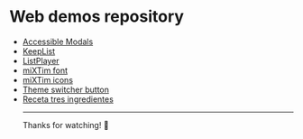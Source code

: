 <h1>Web demos repository</h1>


- [Accessible Modals](https://mixtim.github.io/accessModals/)
- [KeepList](https://mixtim.github.io/KeepList/)
- [ListPlayer](https://mixtim.github.io/ListPlayer/)
- [miXTim font](https://mixtim.github.io/mixtim-font/)
- [miXTim icons](https://mixtim.github.io/miXTim-icons/)
- [Theme switcher button](https://mixtim.github.io/theme-switcher-button/)
- [Receta tres ingredientes](https://mixtim.github.io/spreadsheet/)
<br><hr>
Thanks for watching! 🐜
